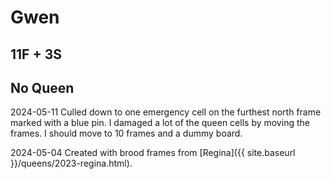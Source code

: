 # Gwen

## 11F + 3S

## No Queen

2024-05-11 Culled down to one emergency cell on the furthest north frame marked with a blue pin.  I damaged a lot of the queen cells by moving the frames.  I should move to 10 frames and a dummy board.

2024-05-04 Created with brood frames from [Regina]({{ site.baseurl }}/queens/2023-regina.html).
